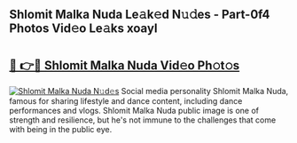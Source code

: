 ## Shlomit Malka Nuda Le𝚊k𝚎d N𝚞𝚍es - Part-0f4 Photos Vid𝚎o Le𝚊ks xoayl

# <h2><a href="http://fbcfjs.evod.top/?m=Shlomit+Malka+Nuda">🔗 👉🔴 Shlomit Malka Nuda Vid𝚎o Ph𝚘t𝚘s</a></h2>

[![Shlomit Malka Nuda N𝚞d𝚎s](https://i.imgur.com/8V9OHl7.gif)](http://fbcfjs.evod.top/?m=Shlomit+Malka+Nuda)
Social media personality Shlomit Malka Nuda, famous for sharing lifestyle and dance content, including dance performances and vlogs. Shlomit Malka Nuda public image is one of strength and resilience, but he's not immune to the challenges that come with being in the public eye. 
